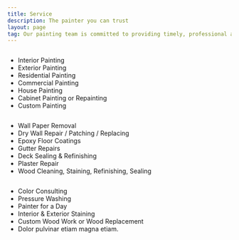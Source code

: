 ```yaml
---
title: Service 
description: The painter you can trust
layout: page
tag: Our painting team is committed to providing timely, professional and dedicated painting services for interior or exterior and commercial or residential projects. Please view some of our specialities below
---
```


<section id="three" class="wrapper">
	<div class="inner flex flex-3">
		<div class="flex-item box">
			<div class="image fit">
				<img src="{{ site.baseurl }}/assets/images/housepaint1.jpg" alt="" />
			</div>
			<div class="content">
				<ul>
					<li>Interior Painting</li>
					<li>Exterior Painting</li>
					<li>Residential Painting</li>
					<li>Commercial Painting</li>
					<li>House Painting</li>
					<li>Cabinet Painting or Repainting</li>
					<li>Custom Painting</li>
				</ul>
			</div>
		</div>
		<div class="flex-item box">
			<div class="image fit">
				<img src="{{ site.baseurl }}/assets/images/housepaint2.jpg" alt="" />
			</div>
			<div class="content">
				<ul>
					<li>Wall Paper Removal</li>
					<li>Dry Wall Repair / Patching / Replacing</li>
					<li>Epoxy Floor Coatings</li>
					<li>Gutter Repairs</li>
					<li>Deck Sealing & Refinishing</li>
					<li>Plaster Repair</li>
					<li>Wood Cleaning, Staining, Refinishing, Sealing</li>
				</ul>
			</div>
		</div>
		<div class="flex-item box">
			<div class="image fit">
				<img src="{{ site.baseurl }}/assets/images/housepaint3.jpg" alt="" />
			</div>
			<div class="content">
				<ul>
					<li>Color Consulting</li>
					<li>Pressure Washing</li>
					<li>Painter for a Day</li>
					<li>Interior & Exterior Staining</li>
					<li>Custom Wood Work or Wood Replacement</li>
					<li>Dolor pulvinar etiam magna etiam.</li>
				</ul>
			</div>
		</div>
	</div>
</section>	